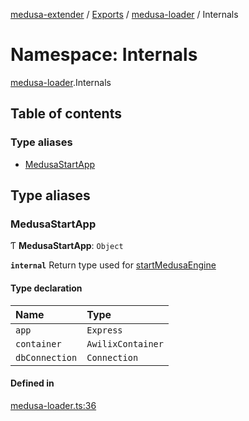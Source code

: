 [medusa-extender](../README.md) / [Exports](../modules.md) / [medusa-loader](medusa_loader.md) / Internals

# Namespace: Internals

[medusa-loader](medusa_loader.md).Internals

## Table of contents

### Type aliases

- [MedusaStartApp](medusa_loader.Internals.md#medusastartapp)

## Type aliases

### MedusaStartApp

Ƭ **MedusaStartApp**: `Object`

**`internal`**
Return type used for [startMedusaEngine](../classes/medusa_loader.MedusaLoader.md#startmedusaengine)

#### Type declaration

| Name | Type |
| :------ | :------ |
| `app` | `Express` |
| `container` | `AwilixContainer` |
| `dbConnection` | `Connection` |

#### Defined in

[medusa-loader.ts:36](https://github.com/adrien2p/medusa-extender/blob/7afa3be/src/medusa-loader.ts#L36)
